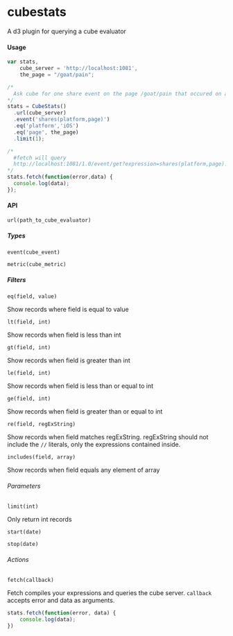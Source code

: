 cubestats
=========

A d3 plugin for querying a cube evaluator

#### Usage

```javascript
var stats, 
    cube_server = 'http://localhost:1081',
    the_page = "/goat/pain";

/* 
  Ask cube for one share event on the page /goat/pain that occured on an iOS device
*/
stats = CubeStats()
  .url(cube_server)
  .event('shares(platform,page)')
  .eq('platform','iOS')
  .eq('page', the_page)
  .limit(1);

/*
  #fetch will query 
  http://localhost:1081/1.0/event/get?expression=shares(platform,page).eq(platform,"iOS").eq(page,'goat/pain')&limit=1
*/
stats.fetch(function(error,data) {
  console.log(data);
});
```

#### API 

`url(path_to_cube_evaluator)`

##### Types

`event(cube_event)`

`metric(cube_metric)`

##### Filters

`eq(field, value)`

Show records where field is equal to value

`lt(field, int)`

Show records when field is less than int

`gt(field, int)`

Show records when field is greater than int

`le(field, int)`

Show records when field is less than or equal to int

`ge(field, int)`

Show records when field is greater than or equal to int

`re(field, regExString)`

Show records when field matches regExString. regExString should not include the `//` literals, only the expressions
contained inside. 

`includes(field, array)`

Show records when field equals any element of array

###### Parameters

`limit(int)`

Only return int records

`start(date)`

`stop(date)`

###### Actions

`fetch(callback)`

Fetch compiles your expressions and queries the cube server. `callback` accepts error and data as arguments. 

```javascript
stats.fetch(function(error, data) {
    console.log(data);
})
```
